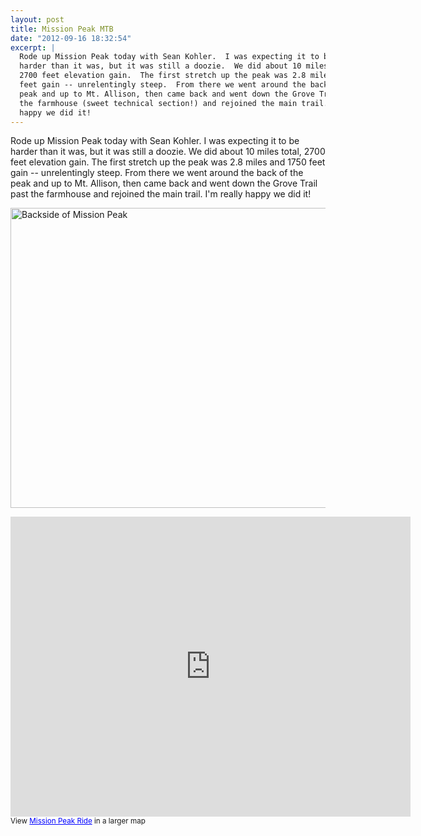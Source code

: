 ```yaml
---
layout: post
title: Mission Peak MTB
date: "2012-09-16 18:32:54"
excerpt: |
  Rode up Mission Peak today with Sean Kohler.  I was expecting it to be
  harder than it was, but it was still a doozie.  We did about 10 miles total,
  2700 feet elevation gain.  The first stretch up the peak was 2.8 miles and 1750
  feet gain -- unrelentingly steep.  From there we went around the back of the
  peak and up to Mt. Allison, then came back and went down the Grove Trail past
  the farmhouse (sweet technical section!) and rejoined the main trail.  I'm really
  happy we did it!
---
```


Rode up Mission Peak today with Sean Kohler. I was expecting it to be harder than it was, but it was still a doozie. We did about 10 miles total, 2700 feet elevation gain. The first stretch up the peak was 2.8 miles and 1750 feet gain -- unrelentingly steep. From there we went around the back of the peak and up to Mt. Allison, then came back and went down the Grove Trail past the farmhouse and rejoined the main trail. I'm really happy we did it!

<a href="http://www.flickr.com/photos/thenobot/7992854283/" title="Backside of Mission Peak by thenobot, on Flickr"><img src="https://farm9.staticflickr.com/8295/7992854283_e4ed5a85e0_z.jpg" width="640" height="480" alt="Backside of Mission Peak"></a>

<iframe width="640" height="480" frameborder="0" scrolling="no" marginheight="0" marginwidth="0" src="https://maps.google.com/maps/ms?msa=0&amp;msid=204175310944031498999.0004c9d5dd616904acad7&amp;ie=UTF8&amp;t=p&amp;ll=37.508228,-121.890478&amp;spn=0.032682,0.054846&amp;z=14&amp;output=embed"></iframe><br /><small>View <a href="https://maps.google.com/maps/ms?msa=0&amp;msid=204175310944031498999.0004c9d5dd616904acad7&amp;ie=UTF8&amp;t=p&amp;ll=37.508228,-121.890478&amp;spn=0.032682,0.054846&amp;z=14&amp;source=embed" style="color:#0000FF;text-align:left">Mission Peak Ride</a> in a larger map</small>

